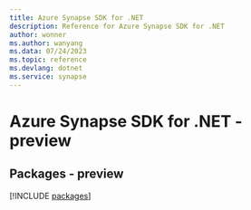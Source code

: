 ```yaml
---
title: Azure Synapse SDK for .NET
description: Reference for Azure Synapse SDK for .NET
author: wonner
ms.author: wanyang
ms.data: 07/24/2023
ms.topic: reference
ms.devlang: dotnet
ms.service: synapse
---
```

# Azure Synapse SDK for .NET - preview
## Packages - preview
[!INCLUDE [packages](synapse-index.md)]